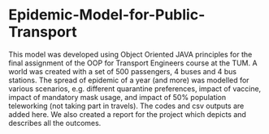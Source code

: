 # Epidemic-Model-for-Public-Transport
This model was developed using Object Oriented JAVA principles for the final assignment of the OOP for Transport Engineers course at the TUM. A world was created with a set of 500 passengers, 4 buses and 4 bus stations. The spread of epidemic of a year (and more) was modelled for various scenarios, e.g. different quarantine preferences, impact of vaccine, impact of mandatory mask usage, and impact of 50% population teleworking (not taking part in travels). The codes and csv outputs are added here. We also created a report for the project which depicts and describes all the outcomes.
